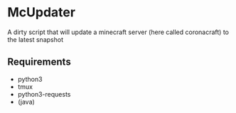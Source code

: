 # McUpdater
A dirty script that will update a minecraft server (here called coronacraft) to the latest snapshot

## Requirements
* python3
* tmux
* python3-requests
* (java)